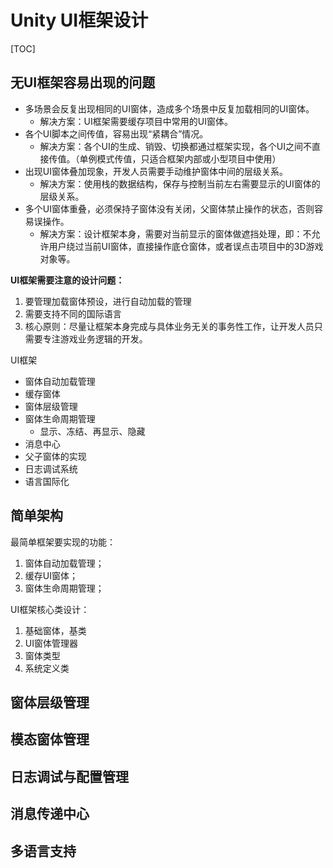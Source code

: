 # Unity UI框架设计

[TOC]

## 无UI框架容易出现的问题

- 多场景会反复出现相同的UI窗体，造成多个场景中反复加载相同的UI窗体。
  - 解决方案：UI框架需要缓存项目中常用的UI窗体。
- 各个UI脚本之间传值，容易出现“紧耦合”情况。
  - 解决方案：各个UI的生成、销毁、切换都通过框架实现，各个UI之间不直接传值。（单例模式传值，只适合框架内部或小型项目中使用）
- 出现UI窗体叠加现象，开发人员需要手动维护窗体中间的层级关系。
  - 解决方案：使用栈的数据结构，保存与控制当前左右需要显示的UI窗体的层级关系。
- 多个UI窗体重叠，必须保持子窗体没有关闭，父窗体禁止操作的状态，否则容易误操作。
  - 解决方案：设计框架本身，需要对当前显示的窗体做遮挡处理，即：不允许用户绕过当前UI窗体，直接操作底仓窗体，或者误点击项目中的3D游戏对象等。

**UI框架需要注意的设计问题：**

1. 要管理加载窗体预设，进行自动加载的管理
2. 需要支持不同的国际语言
3. 核心原则：尽量让框架本身完成与具体业务无关的事务性工作，让开发人员只需要专注游戏业务逻辑的开发。

UI框架

- 窗体自动加载管理
- 缓存窗体
- 窗体层级管理
- 窗体生命周期管理
  - 显示、冻结、再显示、隐藏
- 消息中心
- 父子窗体的实现
- 日志调试系统
- 语言国际化



## 简单架构

最简单框架要实现的功能：

1. 窗体自动加载管理；
2. 缓存UI窗体；
3. 窗体生命周期管理；

UI框架核心类设计：

1. 基础窗体，基类
2. UI窗体管理器
3. 窗体类型
4. 系统定义类



## 窗体层级管理



## 模态窗体管理



## 日志调试与配置管理



## 消息传递中心



## 多语言支持